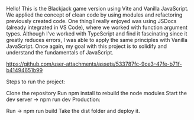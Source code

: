 Hello! This is the Blackjack game version using Vite and Vanilla JavaScript. 
We applied the concept of clean code by using modules and refactoring previously created code. 
One thing I really enjoyed was using JSDocs (already integrated in VS Code), where we worked with function argument types. 
Although I’ve worked with TypeScript and find it fascinating since it greatly reduces errors, I was able to apply the same principles with Vanilla JavaScript. 
Once again, my goal with this project is to solidify and understand the fundamentals of JavaScript.



https://github.com/user-attachments/assets/533787fc-9ce3-47fe-b71f-b41494651b99


Steps to run the project:

Clone the repository
Run npm install to rebuild the node modules
Start the dev server -> npm run dev
Production:

Run -> npm run build
Take the dist folder and deploy it.
